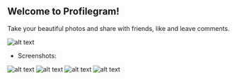 ## Welcome to Profilegram!

Take your beautiful photos and share with friends, like and leave comments.

![alt text](https://i.ibb.co/F5dgCVh/app-qr.jpg)

- Screenshots:

![alt text](https://i.ibb.co/nRnFhtM/main-app-page-example.jpg)
![alt text](https://i.ibb.co/cbBFQsF/create-post-screen-example.jpg)
![alt text](https://i.ibb.co/y43fvdF/comment-screen-example.jpg)
![alt text](https://i.ibb.co/GPFvhpW/profile-example.jpg)
